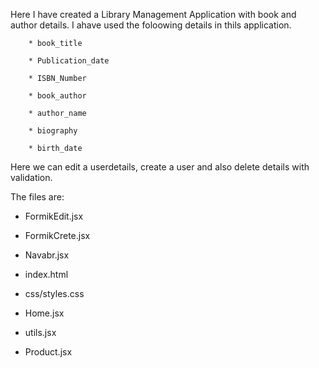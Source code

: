 Here I have created a Library Management Application with book and author details.  I ahave used the foloowing details in thils application.


        * book_title
        
        * Publication_date
       
        * ISBN_Number
        
        * book_author
        
        * author_name
        
        * biography
        
        * birth_date


Here we can edit a userdetails, create a user and also delete details with validation.




The files are:


* FormikEdit.jsx

* FormikCrete.jsx

* Navabr.jsx

* index.html

* css/styles.css

* Home.jsx

* utils.jsx

* Product.jsx



